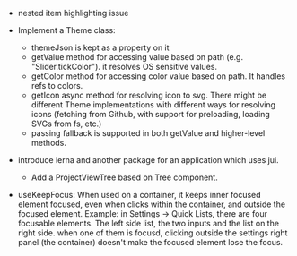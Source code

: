 - nested item highlighting issue
- Implement a Theme class:
  - themeJson is kept as a property on it
  - getValue method for accessing value based on path (e.g. "Slider.tickColor"). it resolves OS 
    sensitive values.
  - getColor method for accessing color value based on path. It handles refs to colors.
  - getIcon async method for resolving icon to svg. There might be different Theme implementations
    with different ways for resolving icons (fetching from Github, with support for preloading, 
    loading SVGs from fs, etc.)
  - passing fallback is supported in both getValue and higher-level methods.
- introduce lerna and another package for an application which uses jui.
  - Add a ProjectViewTree based on Tree component.

- useKeepFocus: When used on a container, it keeps inner focused element focused, even when 
  clicks within the container, and outside the focused element.
  Example: in Settings -> Quick Lists, there are four focusable elements. The left side list,
  the two inputs and the list on the right side. when one of them is focusd, clicking outside
  the settings right panel (the container) doesn't make the focused element lose the focus.
